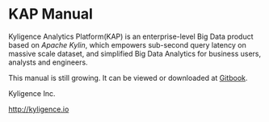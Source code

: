 # KAP Manual

Kyligence Analytics Platform(KAP) is an enterprise-level Big Data product based on *Apache Kylin*, which empowers sub-second query latency on massive scale dataset, and simplified Big Data Analytics for business users, analysts and engineers.

This manual is still growing. It can be viewed or downloaded at [Gitbook](https://www.gitbook.com/book/kyligence/kap-manual).

Kyligence Inc.

http://kyligence.io

